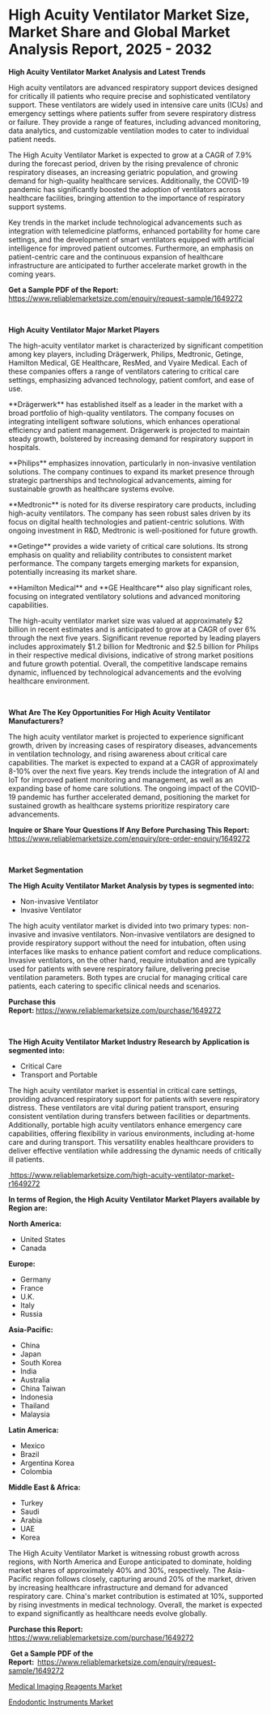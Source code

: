 <p><h1>High Acuity Ventilator Market Size, Market Share and Global Market Analysis Report, 2025 - 2032</h1></p><p><strong>High Acuity Ventilator Market Analysis and Latest Trends</strong></p>
<p><p>High acuity ventilators are advanced respiratory support devices designed for critically ill patients who require precise and sophisticated ventilatory support. These ventilators are widely used in intensive care units (ICUs) and emergency settings where patients suffer from severe respiratory distress or failure. They provide a range of features, including advanced monitoring, data analytics, and customizable ventilation modes to cater to individual patient needs.</p><p>The High Acuity Ventilator Market is expected to grow at a CAGR of 7.9% during the forecast period, driven by the rising prevalence of chronic respiratory diseases, an increasing geriatric population, and growing demand for high-quality healthcare services. Additionally, the COVID-19 pandemic has significantly boosted the adoption of ventilators across healthcare facilities, bringing attention to the importance of respiratory support systems.</p><p>Key trends in the market include technological advancements such as integration with telemedicine platforms, enhanced portability for home care settings, and the development of smart ventilators equipped with artificial intelligence for improved patient outcomes. Furthermore, an emphasis on patient-centric care and the continuous expansion of healthcare infrastructure are anticipated to further accelerate market growth in the coming years.</p></p>
<p><strong>Get a Sample PDF of the Report:&nbsp;</strong> <a href="https://www.reliablemarketsize.com/enquiry/request-sample/1649272?utm_campaign=1143&utm_medium=2&utm_source=Github&utm_content=ia&utm_term=03032025&utm_id=high-acuity-ventilator">https://www.reliablemarketsize.com/enquiry/request-sample/1649272</a></p>
<p>&nbsp;</p>
<p><strong>High Acuity Ventilator Major Market Players</strong></p>
<p><p>The high-acuity ventilator market is characterized by significant competition among key players, including Drägerwerk, Philips, Medtronic, Getinge, Hamilton Medical, GE Healthcare, ResMed, and Vyaire Medical. Each of these companies offers a range of ventilators catering to critical care settings, emphasizing advanced technology, patient comfort, and ease of use.</p><p>**Drägerwerk** has established itself as a leader in the market with a broad portfolio of high-quality ventilators. The company focuses on integrating intelligent software solutions, which enhances operational efficiency and patient management. Drägerwerk is projected to maintain steady growth, bolstered by increasing demand for respiratory support in hospitals.</p><p>**Philips** emphasizes innovation, particularly in non-invasive ventilation solutions. The company continues to expand its market presence through strategic partnerships and technological advancements, aiming for sustainable growth as healthcare systems evolve.</p><p>**Medtronic** is noted for its diverse respiratory care products, including high-acuity ventilators. The company has seen robust sales driven by its focus on digital health technologies and patient-centric solutions. With ongoing investment in R&D, Medtronic is well-positioned for future growth.</p><p>**Getinge** provides a wide variety of critical care solutions. Its strong emphasis on quality and reliability contributes to consistent market performance. The company targets emerging markets for expansion, potentially increasing its market share.</p><p>**Hamilton Medical** and **GE Healthcare** also play significant roles, focusing on integrated ventilatory solutions and advanced monitoring capabilities.</p><p>The high-acuity ventilator market size was valued at approximately $2 billion in recent estimates and is anticipated to grow at a CAGR of over 6% through the next five years. Significant revenue reported by leading players includes approximately $1.2 billion for Medtronic and $2.5 billion for Philips in their respective medical divisions, indicative of strong market positions and future growth potential. Overall, the competitive landscape remains dynamic, influenced by technological advancements and the evolving healthcare environment.</p></p>
<p>&nbsp;</p>
<p><strong>What Are The Key Opportunities For High Acuity Ventilator Manufacturers?</strong></p>
<p><p>The high acuity ventilator market is projected to experience significant growth, driven by increasing cases of respiratory diseases, advancements in ventilation technology, and rising awareness about critical care capabilities. The market is expected to expand at a CAGR of approximately 8-10% over the next five years. Key trends include the integration of AI and IoT for improved patient monitoring and management, as well as an expanding base of home care solutions. The ongoing impact of the COVID-19 pandemic has further accelerated demand, positioning the market for sustained growth as healthcare systems prioritize respiratory care advancements.</p></p>
<p><strong>Inquire or Share Your Questions If Any Before Purchasing This Report:</strong> <a href="https://www.reliablemarketsize.com/enquiry/pre-order-enquiry/1649272?utm_campaign=1143&utm_medium=2&utm_source=Github&utm_content=ia&utm_term=03032025&utm_id=high-acuity-ventilator">https://www.reliablemarketsize.com/enquiry/pre-order-enquiry/1649272</a></p>
<p>&nbsp;</p>
<p><strong>Market Segmentation</strong></p>
<p><strong>The High Acuity Ventilator Market Analysis by types is segmented into:</strong></p>
<p><ul><li>Non-invasive Ventilator</li><li>Invasive Ventilator</li></ul></p>
<p><p>The high acuity ventilator market is divided into two primary types: non-invasive and invasive ventilators. Non-invasive ventilators are designed to provide respiratory support without the need for intubation, often using interfaces like masks to enhance patient comfort and reduce complications. Invasive ventilators, on the other hand, require intubation and are typically used for patients with severe respiratory failure, delivering precise ventilation parameters. Both types are crucial for managing critical care patients, each catering to specific clinical needs and scenarios.</p></p>
<p><strong>Purchase this Report:&nbsp;</strong><a href="https://www.reliablemarketsize.com/purchase/1649272?utm_campaign=1143&utm_medium=2&utm_source=Github&utm_content=ia&utm_term=03032025&utm_id=high-acuity-ventilator">https://www.reliablemarketsize.com/purchase/1649272</a></p>
<p>&nbsp;</p>
<p><strong>The High Acuity Ventilator Market Industry Research by Application is segmented into:</strong></p>
<p><ul><li>Critical Care</li><li>Transport and Portable</li></ul></p>
<p><p>The high acuity ventilator market is essential in critical care settings, providing advanced respiratory support for patients with severe respiratory distress. These ventilators are vital during patient transport, ensuring consistent ventilation during transfers between facilities or departments. Additionally, portable high acuity ventilators enhance emergency care capabilities, offering flexibility in various environments, including at-home care and during transport. This versatility enables healthcare providers to deliver effective ventilation while addressing the dynamic needs of critically ill patients.</p></p>
<p><a href="https://www.reliablemarketsize.com/high-acuity-ventilator-market-r1649272?utm_campaign=1143&utm_medium=2&utm_source=Github&utm_content=ia&utm_term=03032025&utm_id=high-acuity-ventilator">&nbsp;https://www.reliablemarketsize.com/high-acuity-ventilator-market-r1649272</a></p>
<p><strong>In terms of Region, the High Acuity Ventilator Market Players available by Region are:</strong></p>
<p>
    <p> <strong> North America: </strong>
        <ul>
            <li>United States</li>
            <li>Canada</li>
        </ul>
        </p> 
    <p> <strong> Europe: </strong>
        <ul>
            <li>Germany</li>
            <li>France</li>
            <li>U.K.</li>
            <li>Italy</li>
            <li>Russia</li>
        </ul>
        </p> 
    <p> <strong> Asia-Pacific: </strong>
        <ul>
            <li>China</li>
            <li>Japan</li>
            <li>South Korea</li>
            <li>India</li>
            <li>Australia</li>
            <li>China Taiwan</li>
            <li>Indonesia</li>
            <li>Thailand</li>
            <li>Malaysia</li>
        </ul>
        </p> 
    <p> <strong> Latin America: </strong>
        <ul>
            <li>Mexico</li>
            <li>Brazil</li>
            <li>Argentina Korea</li>
            <li>Colombia</li>
        </ul>
        </p> 
    <p> <strong> Middle East & Africa: </strong>
        <ul>
            <li>Turkey</li>
            <li>Saudi</li>
            <li>Arabia</li>
            <li>UAE</li>
            <li>Korea</li>
        </ul>
    </p>
    </p>
<p><p>The High Acuity Ventilator Market is witnessing robust growth across regions, with North America and Europe anticipated to dominate, holding market shares of approximately 40% and 30%, respectively. The Asia-Pacific region follows closely, capturing around 20% of the market, driven by increasing healthcare infrastructure and demand for advanced respiratory care. China's market contribution is estimated at 10%, supported by rising investments in medical technology. Overall, the market is expected to expand significantly as healthcare needs evolve globally.</p></p>
<p><strong>Purchase this Report: </strong><a href="https://www.reliablemarketsize.com/purchase/1649272?utm_campaign=1143&utm_medium=2&utm_source=Github&utm_content=ia&utm_term=03032025&utm_id=high-acuity-ventilator">https://www.reliablemarketsize.com/purchase/1649272</a></p>
<p>&nbsp;<strong>Get a Sample PDF of the Report:&nbsp;&nbsp;</strong><a href="https://www.reliablemarketsize.com/enquiry/request-sample/1649272?utm_campaign=1143&utm_medium=2&utm_source=Github&utm_content=ia&utm_term=03032025&utm_id=high-acuity-ventilator">https://www.reliablemarketsize.com/enquiry/request-sample/1649272</a></p>
<p><strong></strong></p>
<p><p><a href="https://github.com/dafertsuria/Market-Research-Report-List-1/blob/main/medical-imaging-reagents-market.md?utm_campaign=1143&utm_medium=2&utm_source=Github&utm_content=ia&utm_term=03032025&utm_id=high-acuity-ventilator">Medical Imaging Reagents Market</a></p><p><a href="https://github.com/seibttullyjh/Market-Research-Report-List-1/blob/main/endodontic-instruments-market.md?utm_campaign=1143&utm_medium=2&utm_source=Github&utm_content=ia&utm_term=03032025&utm_id=high-acuity-ventilator">Endodontic Instruments Market</a></p></p>